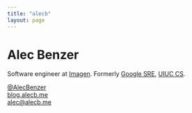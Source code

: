 ```yaml
---
title: "alecb"
layout: page
---
```

# Alec Benzer

Software engineer at [Imagen](https://imagen.ai). Formerly [Google SRE](https://google.com/sre), [UIUC CS](https://cs.illinois.edu).

<i class="fa fa-twitter" aria-hidden="true"></i>
[@AlecBenzer](https://twitter.com/AlecBenzer)  
<i class="fa fa-commenting-o" aria-hidden="true"></i>
[blog.alecb.me](https://blog.alecb.me)  
<i class="fa fa-envelope-o" aria-hidden="true"></i>
[alec@alecb.me](mailto:alec@alecb.me)  

